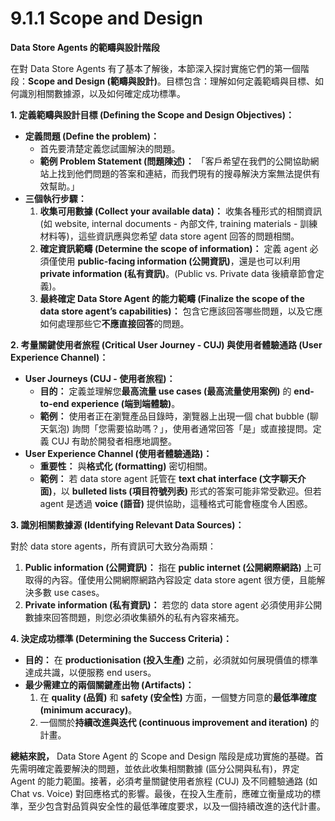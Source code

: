 # 9.1.1 Scope and Design

**Data Store Agents 的範疇與設計階段**

在對 Data Store Agents 有了基本了解後，本節深入探討實施它們的第一個階段：**Scope and Design (範疇與設計)**。目標包含：理解如何定義範疇與目標、如何識別相關數據源，以及如何確定成功標準。

**1. 定義範疇與設計目標 (Defining the Scope and Design Objectives)：**

- **定義問題 (Define the problem)：**
    - 首先要清楚定義您試圖解決的問題。
    - **範例 Problem Statement (問題陳述)：** 「客戶希望在我們的公開協助網站上找到他們問題的答案和連結，而我們現有的搜尋解決方案無法提供有效幫助。」
- **三個執行步驟：**
    1. **收集可用數據 (Collect your available data)：** 收集各種形式的相關資訊 (如 website, internal documents - 內部文件, training materials - 訓練材料等)，這些資訊應與您希望 data store agent 回答的問題相關。
    2. **確定資訊範疇 (Determine the scope of information)：** 定義 agent 必須僅使用 **public-facing information (公開資訊)**，還是也可以利用 **private information (私有資訊)**。(Public vs. Private data 後續章節會定義)。
    3. **最終確定 Data Store Agent 的能力範疇 (Finalize the scope of the data store agent’s capabilities)：** 包含它應該回答哪些問題，以及它應如何處理那些它**不應直接回答**的問題。

**2. 考量關鍵使用者旅程 (Critical User Journey - CUJ) 與使用者體驗通路 (User Experience Channel)：**

- **User Journeys (CUJ - 使用者旅程)：**
    - **目的：** 定義並理解您**最高流量 use cases (最高流量使用案例)** 的 **end-to-end experience (端到端體驗)**。
    - **範例：** 使用者正在瀏覽產品目錄時，瀏覽器上出現一個 chat bubble (聊天氣泡) 詢問「您需要協助嗎？」，使用者通常回答「是」或直接提問。定義 CUJ 有助於開發者相應地調整。
- **User Experience Channel (使用者體驗通路)：**
    - **重要性：** 與**格式化 (formatting)** 密切相關。
    - **範例：** 若 data store agent 託管在 **text chat interface (文字聊天介面)**，以 **bulleted lists (項目符號列表)** 形式的答案可能非常受歡迎。但若 agent 是透過 **voice (語音)** 提供協助，這種格式可能會極度令人困惑。

**3. 識別相關數據源 (Identifying Relevant Data Sources)：**

對於 data store agents，所有資訊可大致分為兩類：

1. **Public information (公開資訊)：** 指在 **public internet (公開網際網路)** 上可取得的內容。僅使用公開網際網路內容設定 data store agent 很方便，且能解決多數 use cases。
2. **Private information (私有資訊)：** 若您的 data store agent 必須使用非公開數據來回答問題，則您必須收集額外的私有內容來補充。

**4. 決定成功標準 (Determining the Success Criteria)：**

- **目的：** 在 **productionisation (投入生產)** 之前，必須就如何展現價值的標準達成共識，以便服務 end users。
- **最少需建立的兩個關鍵產出物 (Artifacts)：**
    1. 在 **quality (品質)** 和 **safety (安全性)** 方面，一個雙方同意的**最低準確度 (minimum accuracy)**。
    2. 一個關於**持續改進與迭代 (continuous improvement and iteration)** 的計畫。

**總結來說，** Data Store Agent 的 Scope and Design 階段是成功實施的基礎。首先需明確定義要解決的問題，並依此收集相關數據 (區分公開與私有)，界定 Agent 的能力範圍。接著，必須考量關鍵使用者旅程 (CUJ) 及不同體驗通路 (如 Chat vs. Voice) 對回應格式的影響。最後，在投入生產前，應確立衡量成功的標準，至少包含對品質與安全性的最低準確度要求，以及一個持續改進的迭代計畫。